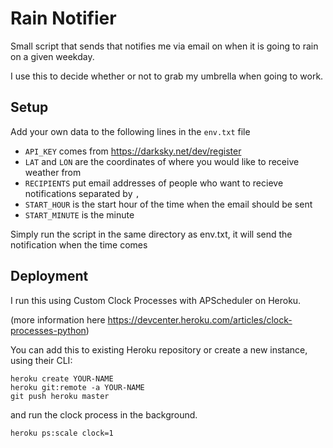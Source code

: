 # Rain Notifier

Small script that sends that notifies me via email on when it is going to rain on a given weekday.

I use this to decide whether or not to grab my umbrella when going to work.

## Setup
Add your own data to the following lines in the ```env.txt``` file 

* ```API_KEY``` comes from https://darksky.net/dev/register
* ```LAT``` and ```LON``` are the coordinates of where you would like to receive weather from
* ```RECIPIENTS``` put email addresses of people who want to recieve notifications separated by ```,```
* ```START_HOUR``` is the start hour of the time when the email should be sent
* ```START_MINUTE``` is the minute 

Simply run the script in the same directory as env.txt, it will send the notification when the time comes

## Deployment
I run this using Custom Clock Processes with APScheduler on Heroku. 

(more information here https://devcenter.heroku.com/articles/clock-processes-python)

You can add this to existing Heroku repository or create a new instance, using their CLI:

```
heroku create YOUR-NAME
heroku git:remote -a YOUR-NAME
git push heroku master
```

and run the clock process in the background.

```
heroku ps:scale clock=1
```

